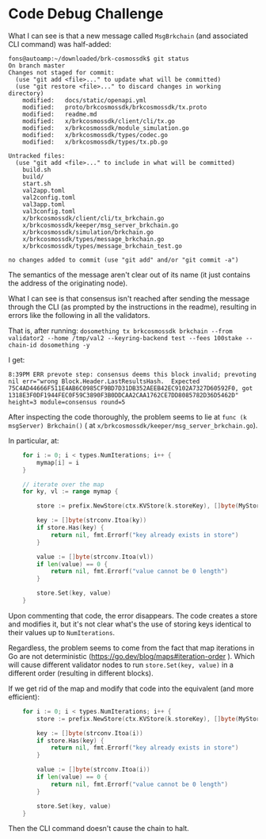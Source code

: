 # Code Debug Challenge

What I can see is that a new message called `MsgBrkchain` (and associated CLI command) was half-added:

```
fons@autoamp:~/downloaded/brk-cosmossdk$ git status
On branch master
Changes not staged for commit:
  (use "git add <file>..." to update what will be committed)
  (use "git restore <file>..." to discard changes in working directory)
	modified:   docs/static/openapi.yml
	modified:   proto/brkcosmossdk/brkcosmossdk/tx.proto
	modified:   readme.md
	modified:   x/brkcosmossdk/client/cli/tx.go
	modified:   x/brkcosmossdk/module_simulation.go
	modified:   x/brkcosmossdk/types/codec.go
	modified:   x/brkcosmossdk/types/tx.pb.go

Untracked files:
  (use "git add <file>..." to include in what will be committed)
	build.sh
	build/
	start.sh
	val2app.toml
	val2config.toml
	val3app.toml
	val3config.toml
	x/brkcosmossdk/client/cli/tx_brkchain.go
	x/brkcosmossdk/keeper/msg_server_brkchain.go
	x/brkcosmossdk/simulation/brkchain.go
	x/brkcosmossdk/types/message_brkchain.go
	x/brkcosmossdk/types/message_brkchain_test.go

no changes added to commit (use "git add" and/or "git commit -a")
```

The semantics of the message aren't clear out of its name (it just contains the address of the originating node).

What I can see is that consensus isn't reached after sending the message through the CLI 
(as prompted by the instructions in the readme), resulting in errors like the following in all the validators.

That is, after running: `dosomething tx brkcosmossdk brkchain --from validator2 --home /tmp/val2 --keyring-backend test --fees 100stake --chain-id dosomething -y` 

I get:

```
8:39PM ERR prevote step: consensus deems this block invalid; prevoting nil err="wrong Block.Header.LastResultsHash.  Expected 75C4AD44666F511E4AB6C0985CF9BD7D31DB352AEEB42EC9102A7327D60592F0, got 1318E3F0DF1944FEC0F59C3890F3B0DDCAA2CAA1762CE7DD8085782D36D5462D" height=3 module=consensus round=5
```

After inspecting the code thoroughly, the problem seems to lie at `func (k msgServer) Brkchain()` ( at `x/brkcosmossdk/keeper/msg_server_brkchain.go`).

In particular, at:

```go
	for i := 0; i < types.NumIterations; i++ {
		mymap[i] = i
	}

	// iterate over the map
	for ky, vl := range mymap {

		store := prefix.NewStore(ctx.KVStore(k.storeKey), []byte(MyStoreKey))

		key := []byte(strconv.Itoa(ky))
		if store.Has(key) {
			return nil, fmt.Errorf("key already exists in store")
		}

		value := []byte(strconv.Itoa(vl))
		if len(value) == 0 {
			return nil, fmt.Errorf("value cannot be 0 length")
		}

		store.Set(key, value)
	}
```

Upon commenting that code, the error disappears. The code creates a store and modifies it, but it's not clear
what's the use of storing keys identical to their values up to `NumIterations`.


Regardless, the problem seems to come from the fact that map iterations in Go are not deterministic (https://go.dev/blog/maps#iteration-order ). 
Which will cause different validator nodes to run `store.Set(key, value)` in a different order (resulting in different blocks).


If we get rid of the map and modify that code into the equivalent (and more efficient):

```go
	for i := 0; i < types.NumIterations; i++ {
		store := prefix.NewStore(ctx.KVStore(k.storeKey), []byte(MyStoreKey))

		key := []byte(strconv.Itoa(i))
		if store.Has(key) {
			return nil, fmt.Errorf("key already exists in store")
		}

		value := []byte(strconv.Itoa(i))
		if len(value) == 0 {
			return nil, fmt.Errorf("value cannot be 0 length")
		}

		store.Set(key, value)
	}

```

Then the CLI command doesn't cause the chain to halt.





